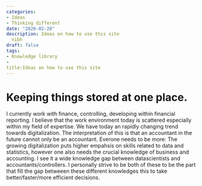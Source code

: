 ```yaml
---
categories:
- Ideas
- Thinking different
date: "2020-02-28"
description: Ideas on how to use this site 
  nibh
draft: false
tags:
- Knowledge library
- 
title:Ideas on how to use this site 
---
```


# Keeping things stored at one place.

I currently work with finance, controlling, developing within financial reporting. I believe that the work environment today is scattered especially within my field of expertise. We have today an rapidly changing trend towards digitalization. The interpretation of this is that an accountant in the future cannot only be an accountant. Everone needs to be more: The growing digitalization puts higher empahsis on skills related to data and statistics, however one also needs the crucial knowledge of business and accounting. I see it a wide knowledge gap between datascientists and accountants/controllers. I personally strive to be both of these to be the part that fill the gap betweeen these different knowledges this to take better/faster/more efficient decisions. 